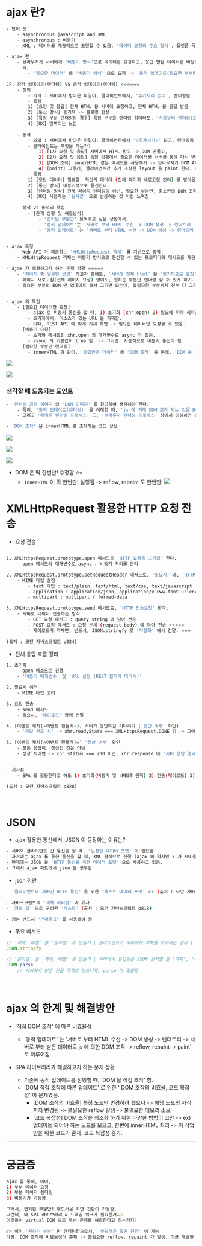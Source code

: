 
# ajax 란? 
``` bash 
- 단어 뜻 
	- asynchronous javascript and XML 
	- asynchronous : 비동기 
	- XML : 데이터를 계층적으로 표현할 수 있음. '데이터 교환의 주요 형식'. 플랫폼 독립적. -> 현재, 더 가볍고, 읽기 쉬운, JSON 형식으로 대체

- ajax 란 
	- 브라우저가 서버에게 '비동기 방식'으로 데이터를 요청하고, 응답 받은 데이터를 바탕으로, 웹 페이지를 '동적으로 업데이트' 할 수 있게 하는 프로그래밍 방식 
	- 즉, 
		- '필요한 데이터' 를 '비동기 방식' 으로 요청 -> '동적 업데이트(필요한 부분만!)'

CF. 정적 업데이트(렌더링) VS 동적 업데이트(렌더링) ⭐⭐⭐⭐⭐⭐ 
	- 정적 
		- 의의 : 서버에서 받아온 파일이, 클라이언트에서, '추가처리 없이', 렌더링됨
		- 특징 
		1) [요청 및 응답] 전체 HTML 을 서버에 요청하고, 전체 HTML 을 응답 받음 
		2) [통신 방식] 동기적 -> 블로킹 현상
		3) [특정 부분 렌더링의 경우] 특정 부분을 렌더링 하더라도, '처음부터 렌더링(모든 브라우저 렌더링 과정을 다 거친다.)' 한다. -> '깜빡이는 현상' 이 발생
		4) [UX] 깜빡이는 느낌  
		
	- 동적
		- 의의 : 서버에서 받아온 파일이, 클라이언트에서 '⭐추가처리⭐' 되고, 렌더링됨
		- 클라이언트는 무엇을 하는가? 
			1) [1차 요청 및 응답] 서버에서 HTML 받고 -> DOM 만들고, 
			2) [2차 요청 및 응답] 특정 상황에서 필요한 데이터를 서버를 통해 다시 받아오면 (비동기),
			3) [DOM 조작] innerHTML 같은 메서드를 사용해서 -> 브라우저가 DOM API 로 '직접 DOM' 을 조작
			4) [paint] 그렇게, 클라이언트가 추가 조작한 layout 을 paint 한다. (브라우저 렌더링 과정으로 이해 (즉, ⭐DOM 에서 업데이트가 필요한 그 노드만! 그린다.⭐ )
		- 특징
		1) [응답 데이터] 필요한, 최신의 데이터 (전체 페이지 새로고침 없이) 를 받아온다.
		2) [통신 방식] 비동기적으로 통신한다. 
		3) [렌더링 방식] 전체 페이지 렌더링이 아닌, 필요한 부분만, 최소한의 DOM 조작으로, 렌더링 한다. 
		4) [UX] 사용자는 '실시간' 으로 반응하는 것 처럼 느껴짐
	
	- 정적 vs 동적의 핵심 
		- [문제 상황 및 해결방식] 
			- '변화된 부분만' 보여주고 싶은 상황에서,
			- '정적 업데이트'는 '서버로 부터 HTML 수신 -> DOM 생성 -> 렌더트리 -> layout -> paint' 의 과정을 거치고 
			- '동적 업데이트' 는 '서버로 부터 HTML 수신 -> DOM 생성 -> 렌더트리 -> 서버로 부터 받은 데이터로 js 에 의한 DOM 조작 -> reflow, repaint -> paint' 로 이루어짐 (⭐⭐⭐ 이 이미지를 머릿에 갖고, ajax가 해결하고자 하는 문제를 설명하기)


- ajax 특징 
	- Web API 가 제공하는 'XMLHttpRequest 객체' 를 기반으로 동작.
	- XMLHttpRequest 객체는 비동기 방식으로 통신할 수 있는 프로퍼티와 메서드를 제공.

- ajax 가 해결하고자 하는 문제 상황 ⭐⭐⭐⭐⭐
	- '페이지 중 일부만 변경' 하고자 함에도, '서버에 전체 html' 을 '동기적으로 요청' 하고 '전체 html을, 처음부터 렌더링' 을 함 -> '동기 요청에 따른 블로킹 문제', '깜빡이는 현상' 발생 
	- 페이지 새로고침(전체 페이지 요청) 없이도, 원하는 부분만 렌더링 할 수 있게 하기. 
	- 필요한 부분의 DOM 만 업데이트 해서 그리면 되는데, 불필요한 부분까지 전부 다 그리는 문제


- ajax 의 특징 
	- [필요한 데이터만 요청] 
		- ajax 로 비동기 통신을 할 때, 1) 초기화 (xhr.open) 2) 필요에 따라 헤더값 설정(xhr.setRequestHeader) 3) 전송(xhr.send) 함 
		- 초기화에서, 리소스가 있는 URL 을 기재함. 
		- 이때, REST API 에 맞게 기재 하면 -> 필요한 데이터만 요청할 수 있음. 
	- [비동기 요청]
		- 초기화 메서드인 xhr.open 의 매개변수로 async 가 있음. 
		- async 의 기본값이 true 임. -> 그러면, 자동적으로 비동기 통신이 됨. 
	- [필요한 부분만 렌더링]
		- innerHTML 과 같이, '응답받은 데이터' 를 'DOM 조작' 을 통해, 'DOM 을 수정' -> reflow, repaint -> 렌더링 

```


![](https://i.imgur.com/JiE7Wx9.png)

![](https://i.imgur.com/E3Xf89m.png)




### 생각할 때 도움되는 포인트 
``` bash 
- '렌더링 과정 이미지'와 'DOM 이미지' 를 참고하여 생각해야 한다.  
	- 특히, '동적 업데이트(렌더링)' 을 이해할 때, 'js 에 의해 DOM 조작 되는 것은 DOM 이미지', 'DOM 조작에 따라 reflow & repaint' 되는 것은 렌더링 프로세스로 이해하면 된다. ⭐⭐⭐ 
	- 그리고 '리액트 렌더링 프로세스' 도, '브라우저 렌더링 프로세스' 하에서 이해하면 된다. ⭐⭐⭐ 

- 'DOM 조작' 은 innerHTML 로 조작하는 코드 상상

```
![](https://i.imgur.com/J8iIyHb.png)

![](https://i.imgur.com/f9Gqps6.png)


![](https://i.imgur.com/odLjPGj.png)


- DOM 은 딱 한번만! 수정함 ⭐⭐ 
	- `innerHTML` 이 딱 한번만! 실행됨 -> reflow, repaint 도 한번만! 
![](https://i.imgur.com/XMfcbT9.png)





# XMLHttpRequest 활용한 HTTP 요청 전송
- 요청 전송
``` bash 

1. XMLHttpsRequest.prototype.open 메서드로 'HTTP 요청을 초기화' 한다. 
	- open 메서드의 매개변수로 async : 비동기 처리를 관리

2. XMLHttpsRequest.prototype.setRequestHeader 메서드로, '필요시' 에, 'HTTP 헤더 정보 값' 을 설정한다. 
	- MIME 타입 설정
		- text 타입 : text/plain, text/html, text/css, text/javascript 
		- application : application/json, application/x-www-font-urlencode
		- multipart : multipart / formed-data

3. XMLHttpsRequest.prototype.send 메서드로, 'HTTP 전송요청' 한다. 
	- 서버로 데이터 전송하는 방식
		- GET 요청 메서드 : query string 에 담아 전송
		- POST 요청 메서드 : 요청 본체 (request body) 에 담아 전송 ⭐⭐⭐⭐⭐
		- 페이로드가 객체면, 반드시, JSON.stringfy 로 '직렬화' 해서 전달. ⭐⭐⭐

(출처 : 모던 자바스크립트 p824)
```


- 전체 응답 흐름 정리 
```bash 
1. 초기화 
	- open 메소드로 진행
	- '비동기 매개변수' 및 'URL 설정 (REST 원칙에 따라서)'

2. 필요시 헤더 
	- MIME 타입 고려

3. 요청 전송
	- send 메서드 
	- 필요시, '페이로드' 함께 전달 

4. [이벤트 캐치(⭐이벤트 핸들러⭐)] 서버가 응답하길 기다리기 ('응답 여부' 확인) 
	- '응답 완료 시' -> xhr.readyState === XMLHttpsRequest.DONE 임 -> 그에 따라, if 문 조건문 실행해주면 됨

5. [이벤트 캐치(⭐이벤트 핸들러)⭐] '정상 여부' 확인 
	- 모든 응답이, 정상인 것은 아님
	- 정상 처리면 -> xhr.status === 200 이면, xhr.response 에 '서버 응답 결과' 가 담김 


- 시사점 
	- SPA 를 활용한다고 해도 1) 초기화(비동기 및 rREST 원칙) 2) 전송(페이로드) 3) 응답 여부 4) 정상 여부 를 확인하는 프로세스는 동일할 것 ⭐⭐⭐⭐⭐⭐⭐ 

(출처 : 모던 자바스크립트 p828)
```


<br>

# JSON 

- ajax 활용한 통신에서, JSON 이 등장하는 이유는? 
``` BASH
- 서버와 클라이언트 간 통신을 할 때, '일정한 데이터 포맷' 이 필요함 
- 과거에는 ajax 를 통한 통신을 할 때, XML 형식으로 진행 (ajax 의 약자인 x 가 XML을 의미)
- 현재에는 JSON 을 'HTTP 통신을 위한 데이터 포맷' 으로 사용하고 있음. 
- 그래서 ajax 파트에서 json 을 공부함 
```

- json 이란 
``` bash 
- '클라이언트와 서버간 HTTP 통신' 을 위한 '텍스트 데이터 포맷' ⭐⭐ (출처 : 모던 자바스크립트 P818)

- 자바스크립트의 '객체 리터럴' 과 유사 
- '키와 값' 으로 구성된 '텍스트' (출처 : 모던 자바스크립트 p818)

- 키는 반드시 "큰따옴표" 를 사용해야 함
```

- 주요 메서드 
``` js 
// '객체, 배열' 를 '문자열' 로 만들기 | 클라이언트가 서버에게 객체를 보내려는 경우 | 직렬화 (serializing) (출처 : 모던 자바스크립트 p819)
JSON.stringfy 

// '문자열' 을 '객체, 배열' 로 만들기 | 서버에서 응답받은 JSON 문자열 을 '객체', '배열 객체' 로 반환
JSON.parse
	// 서버에서 받은 것을 객체로 만드니까, parse 가 맞을듯
```


<br>





# ajax 의 한계 및 해결방안 
- '직접 DOM 조작' 에 따른 비효율성
	- '동적 업데이트' 는 '서버로 부터 HTML 수신 -> DOM 생성 -> 렌더트리 -> 서버로 부터 받은 데이터로 js 에 의한 DOM 조작 -> reflow, repaint -> paint' 로 이루어짐 



- SPA 라이브러리가 해결하고자 하는 문제 상황
	- 기존에 동적 업데이트를 진행할 때, 'DOM 을 직접 조작' 함. 
	- 'DOM 직접 조작에 따른 업데이트' 로 인한 ' DOM 조작의 비효율, 코드 복잡성' 이 문제였음. 
		- [DOM 조작의 비효율] 특정 노드만 변경하려 했으나 -> 해당 노드의 자식 까지 변경됨 -> 불필요한 reflow 발생 -> 불필요한 메모리 소모 
		- [코드 복잡성] DOM 조작을 최소화 하기 위한 다양한 방법이 고안 -> ex) 업데이트 되어야 하는 노드를 모으고, 한번에 innerHTML 처리 -> 이 작업만을 위한 코드가 존재. 코드 복잡성 증가.








---
# 궁금증 
``` bash 
ajax 를 통해, 이미, 
1) 부분 데이터 요청 
2) 부분 페이지 렌더링 
3) 비동기가 가능함. 

그래서, 변화된 부분만! 부드러운 화면 전환이 가능함. 
그런데, 왜 SPA 라이브러리 & 프레임 워크가 필요한거지? 
이것들이 virtual DOM 으로 무슨 문제를 해결한다고 하는거지? 

👉 이미 '원하는 부분' 만 렌더링함으로서, '부드러운 화면 전환' 이 가능 
다만, DOM 조작에 비효율성이 존재 -> 불필요한 reflow, repaint 가 발생. 이를 해결한 것이 SPA 라이브러리 및 프레임워크
```
